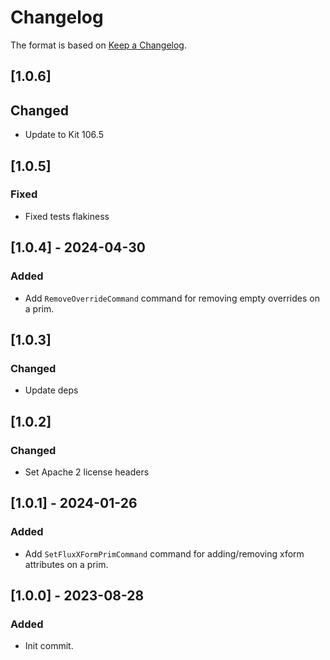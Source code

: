 # Changelog

The format is based on [Keep a Changelog](https://keepachangelog.com/en/1.0.0/).

## [1.0.6]
## Changed
- Update to Kit 106.5

## [1.0.5]
### Fixed
- Fixed tests flakiness

## [1.0.4] - 2024-04-30
### Added
- Add `RemoveOverrideCommand` command for removing empty overrides on a prim.

## [1.0.3]
### Changed
- Update deps

## [1.0.2]
### Changed
- Set Apache 2 license headers

## [1.0.1] - 2024-01-26
### Added
- Add `SetFluxXFormPrimCommand` command for adding/removing xform attributes on a prim.

## [1.0.0] - 2023-08-28
### Added
- Init commit.
